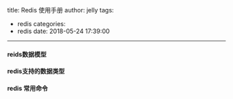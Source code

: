 title: Redis 使用手册
author: jelly
tags:
  - redis
categories:
  - redis
date: 2018-05-24 17:39:00
---
#### reids数据模型


#### redis支持的数据类型

#### redis 常用命令